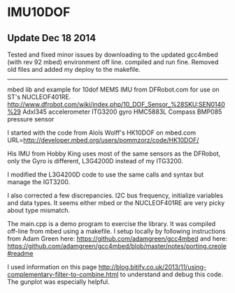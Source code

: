 IMU10DOF
=========

Update Dec 18 2014
------------------
Tested and fixed minor issues by downloading to the updated gcc4mbed (with rev 92 mbed)
environment off line. compiled and run fine. Removed old files and added my deploy to 
the makefile.

------------------
mbed lib and example for 10dof MEMS IMU from DFRobot.com for use on ST's NUCLEOF401RE.
http://www.dfrobot.com/wiki/index.php/10_DOF_Sensor_%28SKU:SEN0140%29
    Adxl345 accelerometer
    ITG3200 gyro
    HMC5883L Compass
    BMP085 pressure sensor

I started with the code from Aloïs Wolff's HK10DOF on mbed.com
URL=http://developer.mbed.org/users/pommzorz/code/HK10DOF/

His IMU from Hobby King uses most of the same sensors as the DFRobot,
only the Gyro is different, L3G4200D instead of my ITG3200.

I modified the L3G4200D code to use the same calls and syntax but manage
the IGT3200.

I also corrected a few discrepancies. I2C bus frequency, initialize variables and 
data types. It seems either mbed or the NUCLEOF401RE are very picky about type mismatch.

The main.cpp is a demo program to exercise the library. It was compiled off-line from mbed 
using a makefile. I setup locally by following instructions from Adam Green here:
https://github.com/adamgreen/gcc4mbed  and here: https://github.com/adamgreen/gcc4mbed/blob/master/notes/porting.creole#readme

I used information on this page http://blog.bitify.co.uk/2013/11/using-complementary-filter-to-combine.html
to understand and debug this code. The gunplot was especially helpful.
